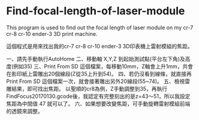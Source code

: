 # Find-focal-length-of-laser-module
This program is used to find out the focal length of laser module on my cr-7 cr-8 cr-10 ender-3 3D print machine.

這個程式是用來找出我的cr-7 cr-8 cr-10 ender-3 3D印表機上雷射模組的焦距。

一、請先手動執行AutoHome
二、移動軸 X,Y,Z 到起始測試點(平台左下角)及高度(例如35)
三、Print From SD 這個檔案，每移動10mm，Z軸會上升1mm，共會在影印紙上雷雕出20個線段(Z從35上升到54)。
四、若仍沒看到線條，就直接再Print From SD 這個檔案一次，就會接著雕出另外20線段(55~74)。
五、檢視雷雕結果，即可找出焦距。
    以聖順的cr8為例，Z手動調整到35，再執行FindFocus20170130.gcode後，我認定有完整刻出的是z=43～51，所以我設定焦距為中間值 47 就可以了。
六、如果想要改變焦距，可手動旋轉雷射模組前端的透鏡來調整。
